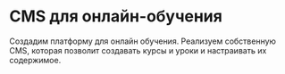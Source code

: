 # CMS для онлайн-обучения
Создадим платформу для онлайн обучения. 
Реализуем собственную CMS, которая позволит создавать курсы и уроки и настраивать их содержимое.
